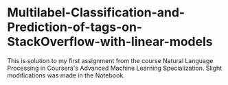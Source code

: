 # Multilabel-Classification-and-Prediction-of-tags-on-StackOverflow-with-linear-models

This is solution to my first assignment from the course Natural Language Processing in Coursera's Advanced Machine Learning Specialization. Slight modifications was made in the Notebook.
